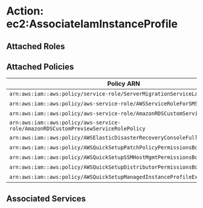 # Action: ec2:AssociateIamInstanceProfile

## Attached Roles

## Attached Policies

| Policy ARN | Policy Name |
|------------|-------------|
| `arn:aws:iam::aws:policy/service-role/ServerMigrationServiceLaunchRole` | [ServerMigrationServiceLaunchRole](../policies.md#servermigrationservicelaunchrole) |
| `arn:aws:iam::aws:policy/aws-service-role/AWSServiceRoleForSMS` | [AWSServiceRoleForSMS](../policies.md#awsserviceroleforsms) |
| `arn:aws:iam::aws:policy/aws-service-role/AmazonRDSCustomServiceRolePolicy` | [AmazonRDSCustomServiceRolePolicy](../policies.md#amazonrdscustomservicerolepolicy) |
| `arn:aws:iam::aws:policy/aws-service-role/AmazonRDSCustomPreviewServiceRolePolicy` | [AmazonRDSCustomPreviewServiceRolePolicy](../policies.md#amazonrdscustompreviewservicerolepolicy) |
| `arn:aws:iam::aws:policy/AWSElasticDisasterRecoveryConsoleFullAccess_v2` | [AWSElasticDisasterRecoveryConsoleFullAccess_v2](../policies.md#awselasticdisasterrecoveryconsolefullaccess_v2) |
| `arn:aws:iam::aws:policy/AWSQuickSetupPatchPolicyPermissionsBoundary` | [AWSQuickSetupPatchPolicyPermissionsBoundary](../policies.md#awsquicksetuppatchpolicypermissionsboundary) |
| `arn:aws:iam::aws:policy/AWSQuickSetupSSMHostMgmtPermissionsBoundary` | [AWSQuickSetupSSMHostMgmtPermissionsBoundary](../policies.md#awsquicksetupssmhostmgmtpermissionsboundary) |
| `arn:aws:iam::aws:policy/AWSQuickSetupDistributorPermissionsBoundary` | [AWSQuickSetupDistributorPermissionsBoundary](../policies.md#awsquicksetupdistributorpermissionsboundary) |
| `arn:aws:iam::aws:policy/AWSQuickSetupManagedInstanceProfileExecutionPolicy` | [AWSQuickSetupManagedInstanceProfileExecutionPolicy](../policies.md#awsquicksetupmanagedinstanceprofileexecutionpolicy) |

## Associated Services


